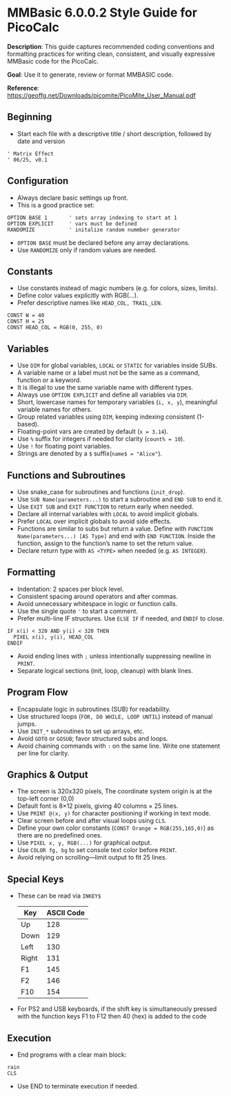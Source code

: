 
# MMBasic 6.0.0.2 Style Guide for PicoCalc


**Description**: This guide captures recommended coding conventions and formatting practices for writing clean, consistent, and visually expressive MMBasic code for the PicoCalc. 

**Goal**: Use it to generate, review or format MMBASIC code.

**Reference**: https://geoffg.net/Downloads/picomite/PicoMite_User_Manual.pdf

## Beginning

- Start each file with a descriptive title / short description, followed by date and version

```  MMBASIC
' Matrix Effect
' 06/25, v0.1
```

## Configuration

- Always declare basic settings up front. 
- This is a good practice set:

```  MMBASIC
OPTION BASE 1 		' sets array indexing to start at 1
OPTION EXPLICIT 	' vars must be defined
RANDOMIZE			' initalize random nummber generator
```

- `OPTION BASE` must be declared before any array declarations.
- Use `RANDOMIZE` only if random values are needed.

## Constants

- Use constants instead of magic numbers (e.g. for colors, sizes, limits).
- Define color values explicitly with RGB(...).
- Prefer descriptive names like `HEAD_COL, TRAIL_LEN`.

``` MMBASIC
CONST W = 40
CONST H = 25
CONST HEAD_COL = RGB(0, 255, 0)
```

## Variables

- Use `DIM` for global variables, `LOCAL` or `STATIC` for variables inside SUBs.
- A variable name or a label must not be the same as a command, function or a keyword.
- It is illegal to use the same variable name with different types.
- Always use `OPTION EXPLICIT` and define all variables via `DIM`.
- Short, lowercase names for temporary variables (`i, x, y`), meaningful variable names for others.
- Group related variables using `DIM`, keeping indexing consistent (1-based).
- Floating-point vars are created by default (`x = 3.14`).
- Use `%` suffix for integers if needed for clarity (`count% = 10`).
- Use `!` for floating point variables.
- Strings are denoted by a `$` suffix(`name$ = "Alice"`).

## Functions and Subroutines

- Use snake_case for subroutines and functions (`init_drop`).
- Use `SUB Name(parameters...)` to start a subroutine and `END SUB` to end it.
- Use `EXIT SUB` and `EXIT FUNCTION` to return early when needed.
- Declare all internal variables with `LOCAL` to avoid implicit globals.
- Prefer `LOCAL` over implicit globals to avoid side effects.
- Functions are similar to subs but return a value. Define with `FUNCTION Name(parameters...) [AS Type]` and end with `END FUNCTION`. Inside the function, assign to the function’s name to set the return value.
- Declare return type with `AS <TYPE>` when needed (e.g. `AS INTEGER`).

## Formatting

- Indentation: 2 spaces per block level.
- Consistent spacing around operators and after commas.
- Avoid unnecessary whitespace in logic or function calls.
- Use the single quote `'` to start a comment.
- Prefer multi-line IF structures. Use `ELSE IF` if needed, and `ÈNDIF` to close.

``` MMBASIC
IF x(i) < 320 AND y(i) < 320 THEN
  PIXEL x(i), y(i), HEAD_COL
ENDIF
```

- Avoid ending lines with `;` unless intentionally suppressing newline in `PRINT`.
- Separate logical sections (init, loop, cleanup) with blank lines.

## Program Flow

- Encapsulate logic in subroutines (SUB) for readability.
- Use structured loops (`FOR, DO WHILE, LOOP UNTIL`) instead of manual jumps.
- Use `INIT_*` subroutines to set up arrays, etc.
- Avoid `GOTO` or `GOSUB`; favor structured subs and loops.
- Avoid chaining commands with `:` on the same line. Write one statement per line for clarity.

## Graphics & Output

- The screen is 320x320 pixels, The coordinate system origin is at the top-left corner (0,0)
- Default font is 8×12 pixels, giving 40 columns × 25 lines.
- Use `PRINT @(x, y)` for character positioning if working in text mode.
- Clear screen before and after visual loops using `CLS`.
- Define your own color constants (`CONST Orange = RGB(255,165,0)`) as there are no predefined ones.
- Use `PIXEL x, y, RGB(...)` for graphical output.
- Use `COLOR fg, bg` to set console text color before `PRINT`.
- Avoid relying on scrolling—limit output to fit 25 lines.

## Special Keys

- These can be read via `INKEY$`

	| Key | ASCII Code |
	|--|--|
	| Up	| 128 |
	| Down	| 129 |
	| Left	| 130 |
	| Right	| 131 |
	| F1	| 145 |
	| F2	| 146 |
	| F10	| 154 |

- For PS2 and USB keyboards, if the shift key is simultaneously pressed with the function keys F1 to F12 then 40 (hex) is added to the code

## Execution

- End programs with a clear main block:

``` MMBASIC
rain
CLS
```

- Use END to terminate execution if needed.
